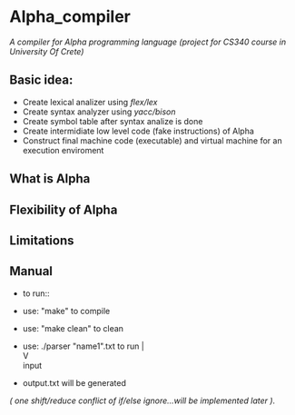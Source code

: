 # Alpha_compiler
*A compiler for *Alpha* programming language (project for CS340 course in University Of Crete)*
## Basic idea:
- Create lexical analizer using *flex/lex*
- Create syntax analyzer using *yacc/bison*
- Create symbol table after syntax analize is done
- Create intermidiate low level code (fake instructions) of Alpha
- Construct final machine code (executable) and virtual machine for an execution enviroment
## What is Alpha
## Flexibility of Alpha
## Limitations
## Manual
- to run::

- use: "make" to compile 

- use: "make clean" to clean 

- use: ./parser "name1".txt  to run 
                   |  
                   V         
                 input
                      
- output.txt will be generated

*( one shift/reduce conflict of if/else ignore...will be implemented later ).*
